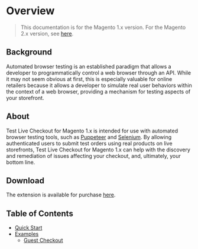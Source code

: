 # Overview

> This documentation is for the Magento 1.x version. For the Magento 2.x version, see [here](https://nickolasburr.github.io/magento/extensions/2.x/testlivecheckout/latest).

## Background

Automated browser testing is an established paradigm that allows a developer to programmatically control a web browser through an API. While it may not seem obvious
at first, this is especially valuable for online retailers because it allows a developer to simulate real user behaviors within the context of a web browser, providing
a mechanism for testing aspects of your storefront.

## About

Test Live Checkout for Magento 1.x is intended for use with automated browser testing tools, such as [Puppeteer](https://github.com/GoogleChrome/puppeteer) and [Selenium](https://www.seleniumhq.org).
By allowing authenticated users to submit test orders using real products on live storefronts, Test Live Checkout for Magento 1.x can help with the discovery and
remediation of issues affecting your checkout, and, ultimately, your bottom line.

## Download

The extension is available for purchase [here](https://marketplace.magento.com/nickolasburr-test-live-checkout.html).

## Table of Contents

- [Quick Start](https://nickolasburr.github.io/magento/extensions/1.x/testlivecheckout/latest/quickstart/)
- [Examples](https://nickolasburr.github.io/magento/extensions/1.x/testlivecheckout/latest/examples/)
    + [Guest Checkout](https://nickolasburr.github.io/magento/extensions/1.x/testlivecheckout/latest/examples/guest-checkout/)
